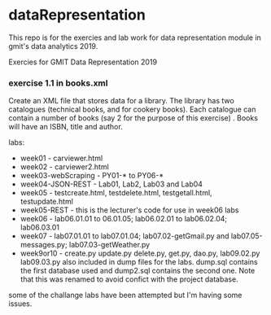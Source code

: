 # dataRepresentation
This repo is for the exercies and lab work for data representation module in gmit's data analytics 2019. 

Exercies for GMIT Data Representation 2019
### exercise 1.1 in books.xml
Create an XML file that stores data for a library. 
The library has two catalogues (technical books, and for cookery books).
Each catalogue can contain a number of books (say 2 for the purpose of this exercise) . 
Books will have an ISBN, title and author.


labs:
- week01 - carviewer.html
- week02 - carviewer2.html
- week03-webScraping - PY01-* to PY06-*
- week04-JSON-REST - Lab01, Lab2, Lab03 and Lab04
- week05 - testcreate.html, testdelete.html, testgetall.html, testupdate.html
- week05-REST - this is the lecturer's code for use in week06 labs
- week06 - lab06.01.01 to 06.01.05; lab06.02.01 to lab06.02.04; lab06.03.01
- week07 - lab07.01.01 to  lab07.01.04; lab07.02-getGmail.py and lab07.05-messages.py; lab07.03-getWeather.py
- week9or10 - create.py update.py delete.py, get.py, dao.py, lab09.02.py lab09.03.py also included in dump files for the labs. dump.sql contains the first database used and dump2.sql contains the second one. Note that this was renamed to avoid confict with the project database.

some of the challange labs have been attempted but I'm having some issues.



